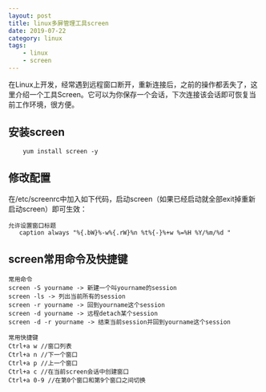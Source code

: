 ```yaml
---
layout: post
title: linux多屏管理工具screen
date: 2019-07-22 
category: linux
tags: 
	- linux
	- screen 
---
```


   在Linux上开发，经常遇到远程窗口断开，重新连接后，之前的操作都丢失了，这里介绍一个工具Screen。它可以为你保存一个会话，下次连接该会话即可恢复当前工作环境，很方便。
 <!-- more -->

## 安装screen   

        yum install screen -y 

## 修改配置

  在/etc/screenrc中加入如下代码，启动screen（如果已经启动就全部exit掉重新启动screen）即可生效：
  
    允许设置窗口标题
       caption always "%{.bW}%-w%{.rW}%n %t%{-}%+w %=%H %Y/%m/%d "

 

## screen常用命令及快捷键

    常用命令
    screen -S yourname -> 新建一个叫yourname的session
    screen -ls -> 列出当前所有的session
    screen -r yourname -> 回到yourname这个session
    screen -d yourname -> 远程detach某个session
    screen -d -r yourname -> 结束当前session并回到yourname这个session
    
    常用快捷键
    Ctrl+a w //窗口列表
    Ctrl+a n //下一个窗口
    Ctrl+a p //上一个窗口
    Ctrl+a c //在当前screen会话中创建窗口
    Ctrl+a 0-9 //在第0个窗口和第9个窗口之间切换